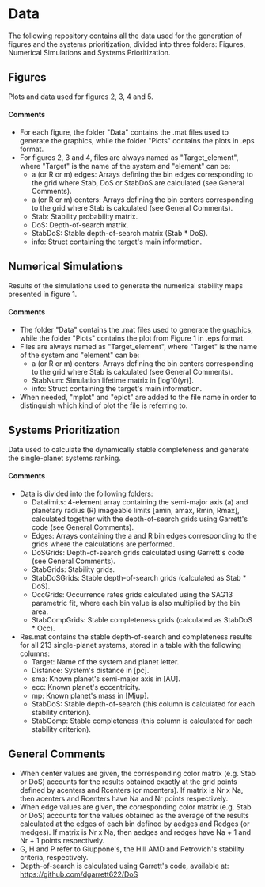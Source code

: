 # Data

The following repository contains all the data used for the generation of figures and the systems prioritization, divided into three folders: Figures, Numerical Simulations and Systems Prioritization.

## Figures

Plots and data used for figures 2, 3, 4 and 5. 

#### Comments

- For each figure, the folder "Data" contains the .mat files used to generate the graphics, while the folder "Plots" contains the plots in .eps format.
- For figures 2, 3 and 4, files are always named as "Target_element", where "Target" is the name of the system and "element" can be: 
  - a (or R or m) edges: Arrays defining the bin edges corresponding to the grid where Stab, DoS or StabDoS are calculated (see General Comments). 
  - a (or R or m) centers: Arrays defining the bin centers corresponding to the grid where Stab is calculated (see General Comments). 
  - Stab: Stability probability matrix.
  - DoS: Depth-of-search matrix.
  - StabDoS: Stable depth-of-search matrix (Stab * DoS). 
  - info: Struct containing the target's main information. 

## Numerical Simulations

Results of the simulations used to generate the numerical stability maps presented in figure 1. 

#### Comments
- The folder "Data" contains the .mat files used to generate the graphics, while the folder "Plots" contains the plot from Figure 1 in .eps format.
- Files are always named as "Target_element", where "Target" is the name of the system and "element" can be:  
  - a (or R or m) centers: Arrays defining the bin centers corresponding to the grid where Stab is calculated (see General Comments). 
  - StabNum: Simulation lifetime matrix in [log10(yr)].
  - info: Struct containing the target's main information. 
- When needed, "mplot" and "eplot" are added to the file name in order to distinguish which kind of plot the file is referring to. 

## Systems Prioritization

Data used to calculate the dynamically stable completeness and generate the single-planet systems ranking. 

#### Comments

- Data is divided into the following folders:
  - Datalimits: 4-element array containing the semi-major axis (a) and planetary radius (R) imageable limits [amin, amax, Rmin, Rmax], calculated together with the depth-of-search grids using Garrett's code (see General Comments). 
  - Edges: Arrays containing the a and R bin edges corresponding to the grids where the calculations are performed. 
  - DoSGrids: Depth-of-search grids calculated using Garrett's code (see General Comments). 
  - StabGrids: Stability grids. 
  - StabDoSGrids: Stable depth-of-search grids (calculated as Stab * DoS). 
  - OccGrids: Occurrence rates grids calculated using the SAG13 parametric fit, where each bin value is also multiplied by the bin area.  
  - StabCompGrids: Stable completeness grids (calculated as StabDoS * Occ).
- Res.mat contains the stable depth-of-search and completeness results for all 213 single-planet systems, stored in a table with the following columns:
  - Target: Name of the system and planet letter.
  - Distance: System's distance in [pc].
  - sma: Known planet's semi-major axis in [AU].
  - ecc: Known planet's eccentricity.
  - mp: Known planet's mass in [Mjup].
  - StabDoS: Stable depth-of-search (this column is calculated for each stability criterion).
  - StabComp: Stable completeness (this column is calculated for each stability criterion). 
  
## General Comments

- When center values are given, the corresponding color matrix (e.g. Stab or DoS) accounts for the results obtained exactly at the grid points defined by acenters and Rcenters (or mcenters). If matrix is Nr x Na, then acenters and Rcenters have Na and Nr points respectively. 
- When edge values are given, the corresponding color matrix (e.g. Stab or DoS) accounts for the values obtained as the average of the results calculated at the edges of each bin defined by aedges and Redges (or medges). If matrix is Nr x Na, then aedges and redges have Na + 1 and Nr + 1 points respectively.
- G, H and P refer to Giuppone's, the Hill AMD and Petrovich's stability criteria, respectively.
- Depth-of-search is calculated using Garrett's code, available at: https://github.com/dgarrett622/DoS


